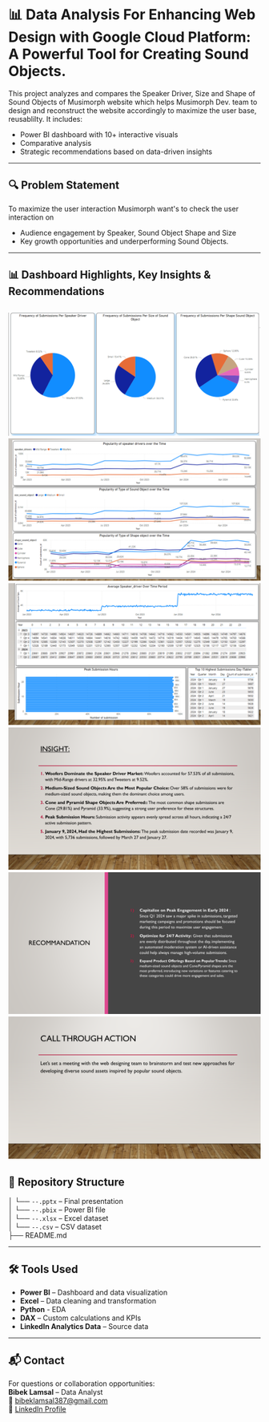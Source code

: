 # 📊 Data Analysis For Enhancing Web Design with Google Cloud Platform: A Powerful Tool for Creating Sound Objects.
 


This project analyzes and compares the Speaker Driver, Size and Shape of Sound Objects of Musimorph website which helps Musimorph Dev. team to design and reconstruct the website accordingly to maximize the user base, reusablilty.
It includes:

- Power BI dashboard with 10+ interactive visuals  
- Comparative analysis
- Strategic recommendations based on data-driven insights  

---

## 🔍 Problem Statement

To maximize the user interaction Musimorph want's to check the user interaction on

- Audience engagement by Speaker, Sound Object Shape and Size
- Key growth opportunities and underperforming Sound Objects.  

---

## 📊 Dashboard Highlights, Key Insights & Recommendations

![alt text](image-1.png)
![alt text](image.png)
![alt text](image-2.png)
![alt text](image-3.png)
![alt text](image-4.png)
![alt text](image-5.png)
---

## 📂 Repository Structure

│ └── `--.pptx` – Final presentation  
│ └── `--.pbix` – Power BI file  <br>
│ └── `--.xlsx` – Excel dataset <br>
│ └── `--.csv` – CSV dataset  <br>
├── README.md  

---

## 🛠️ Tools Used

- **Power BI** – Dashboard and data visualization  
- **Excel** – Data cleaning and transformation
- **Python** - EDA 
- **DAX** – Custom calculations and KPIs  
- **LinkedIn Analytics Data** – Source data  

---

## 📬 Contact

For questions or collaboration opportunities:  
**Bibek Lamsal** – Data Analyst  
📧 bibeklamsal387@gmail.com  
🔗 [LinkedIn Profile](https://www.linkedin.com/in/bibek-lamsal-65323817b/)  
